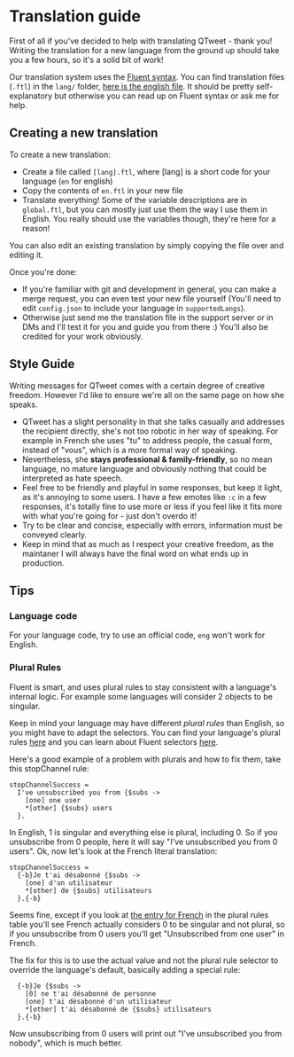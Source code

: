 # Translation guide

First of all if you've decided to help with translating QTweet - thank you! Writing the translation for a new language from the ground up should take you a few hours, so it's a solid bit of work!

Our translation system uses the [Fluent syntax](https://projectfluent.org/fluent/guide/). You can find translation files (`.ftl`) in the `lang/` folder, [here is the english file](https://github.com/atomheartother/QTweet/blob/master/lang/en.ftl). It should be pretty self-explanatory but otherwise you can read up on Fluent syntax or ask me for help.

## Creating a new translation

To create a new translation:

- Create a file called `[lang].ftl`, where [lang] is a short code for your language (`en` for english)
- Copy the contents of `en.ftl` in your new file
- Translate everything! Some of the variable descriptions are in `global.ftl`, but you can mostly just use them the way I use them in English. You really should use the variables though, they're here for a reason!

You can also edit an existing translation by simply copying the file over and editing it.

Once you're done:

- If you're familiar with git and development in general, you can make a merge request, you can even test your new file yourself (You'll need to edit `config.json` to include your language in `supportedLangs`).
- Otherwise just send me the translation file in the support server or in DMs and I'll test it for you and guide you from there :) You'll also be credited for your work obviously.

## Style Guide

Writing messages for QTweet comes with a certain degree of creative freedom. However I'd like to ensure we're all on the same page on how she speaks.

- QTweet has a slight personality in that she talks casually and addresses the recipient directly, she's not too robotic in her way of speaking. For example in French she uses "tu" to address people, the casual form, instead of "vous", which is a more formal way of speaking.
- Nevertheless, she **stays professional & family-friendly**, so no mean language, no mature language and obviously nothing that could be interpreted as hate speech.
- Feel free to be friendly and playful in some responses, but keep it light, as it's annoying to some users. I have a few emotes like `:c` in a few responses, it's totally fine to use more or less if you feel like it fits more with what you're going for - just don't overdo it!
- Try to be clear and concise, especially with errors, information must be conveyed clearly.
- Keep in mind that as much as I respect your creative freedom, as the maintaner I will always have the final word on what ends up in production.

## Tips

### Language code

For your language code, try to use an official code, `eng` won't work for English.

### Plural Rules

Fluent is smart, and uses plural rules to stay consistent with a language's internal logic. For example some languages will consider 2 objects to be singular.

Keep in mind your language may have different _plural rules_ than English, so you might have to adapt the selectors. You can find your language's plural rules [here](https://www.unicode.org/cldr/charts/latest/supplemental/language_plural_rules.html) and you can learn about Fluent selectors [here](https://projectfluent.org/fluent/guide/selectors.html).

Here's a good example of a problem with plurals and how to fix them, take this stopChannel rule:

```
stopChannelSuccess =
  I've unsubscribed you from {$subs ->
    [one] one user
    *[other] {$subs} users
  }.
```

In English, 1 is singular and everything else is plural, including 0. So if you unsubscribe from 0 people, here it will say "I've unsubscribed you from 0 users". Ok, now let's look at the French literal translation:

```
stopChannelSuccess =
  {-b}Je t'ai désabonné {$subs ->
    [one] d'un utilisateur
    *[other] de {$subs} utilisateurs
  }.{-b}
```

Seems fine, except if you look at [the entry for French](https://www.unicode.org/cldr/charts/latest/supplemental/language_plural_rules.html#fr) in the plural rules table you'll see French actually considers 0 to be singular and not plural, so if you unsubscribe from 0 users you'll get "Unsubscribed from one user" in French.

The fix for this is to use the actual value and not the plural rule selector to override the language's default, basically adding a special rule:

```
  {-b}Je {$subs ->
    [0] ne t'ai désabonné de personne
    [one] t'ai désabonné d'un utilisateur
    *[other] t'ai désabonné de {$subs} utilisateurs
  }.{-b}
```

Now unsubscribing from 0 users will print out "I've unsubscribed you from nobody", which is much better.

